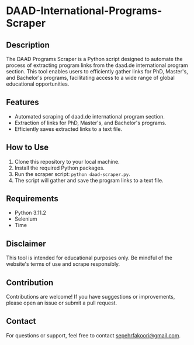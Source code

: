 ﻿# DAAD-International-Programs-Scraper

## Description

The DAAD Programs Scraper is a Python script designed to automate the process of extracting program links from the daad.de international program section. This tool enables users to efficiently gather links for PhD, Master's, and Bachelor's programs, facilitating access to a wide range of global educational opportunities.

## Features

- Automated scraping of daad.de international program section.
- Extraction of links for PhD, Master's, and Bachelor's programs.
- Efficiently saves extracted links to a text file.

## How to Use

1. Clone this repository to your local machine.
2. Install the required Python packages.
3. Run the scraper script: `python daad-scraper.py`.
4. The script will gather and save the program links to a text file.

## Requirements

- Python 3.11.2
- Selenium
- Time

## Disclaimer

This tool is intended for educational purposes only. Be mindful of the website's terms of use and scrape responsibly.

## Contribution

Contributions are welcome! If you have suggestions or improvements, please open an issue or submit a pull request.

## Contact

For questions or support, feel free to contact [sepehrfakoori@gmail.com](mailto:sepehrfakoori@gmail.com).

